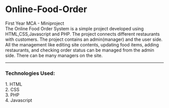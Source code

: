 # Online-Food-Order
First Year MCA - Miniproject <br>
The Online Food Order System is a simple project developed using HTML,CSS,Javascript and PHP. The project connects different restaurants with customers. The 
project contains an admin(manager) and the user side. All the management like editing site contents, updating food items, adding restaurants, and checking order status can be managed from the admin side. There can be many managers on the site.<hr>
<h3>Technologies Used:</h3>
 1. HTML <br>
 2. CSS <br>
 3. PHP <br>
 4. Javascript<br>
